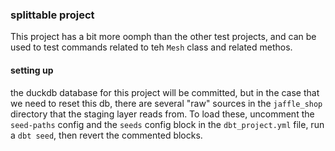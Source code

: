 ### splittable project

This project has a bit more oomph than the other test projects, and can be used to test commands related to teh `Mesh` class and related methos.

#### setting up

the duckdb database for this project will be committed, but in the case that we need to reset this db, there are several "raw" sources in the `jaffle_shop` directory that the staging layer reads from. To load these, uncomment the `seed-paths` config and the `seeds` config block in the `dbt_project.yml` file, run a `dbt seed`, then revert the commented blocks.